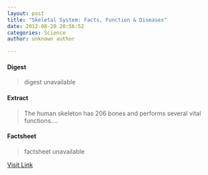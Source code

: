 ```yaml
---
layout: post
title: "Skeletal System: Facts, Function & Diseases"
date: 2012-08-20 20:56:52
categories: Science
author: unknown author

---
```



#### Digest
>digest unavailable

#### Extract
>The human skeleton has 206 bones and performs several vital functions....

#### Factsheet
>factsheet unavailable

[Visit Link](http://www.livescience.com/22537-skeletal-system.html)



